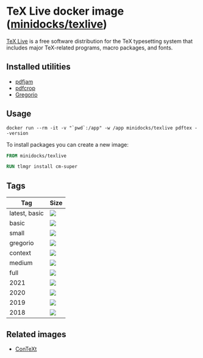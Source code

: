 TeX Live docker image ([minidocks/texlive](https://hub.docker.com/r/minidocks/texlive))
=======================================================================================

[TeX Live](https://www.tug.org/texlive/) is a free software distribution for the
TeX typesetting system that includes major TeX-related programs, macro packages,
and fonts.

Installed utilities
-------------------

-   [pdfjam](http://go.warwick.ac.uk/pdfjam)
-   [pdfcrop](http://pdfcrop.sourceforge.net/)
-   [Gregorio](http://gregorio-project.github.io/)

Usage
-----

```shell
docker run --rm -it -v "`pwd`:/app" -w /app minidocks/texlive pdftex --version
```

To install packages you can create a new image:

```dockerfile
FROM minidocks/texlive

RUN tlmgr install cm-super
```

Tags
----

| Tag           | Size                                                                            |
|---------------|---------------------------------------------------------------------------------|
| latest, basic | ![](https://img.shields.io/docker/image-size/minidocks/texlive/latest?style=flat-square&logo=docker&label=size)          |
| basic         | ![](https://img.shields.io/docker/image-size/minidocks/texlive/basic?style=flat-square&logo=docker&label=size)    |
| small         | ![](https://img.shields.io/docker/image-size/minidocks/texlive/small?style=flat-square&logo=docker&label=size)    |
| gregorio      | ![](https://img.shields.io/docker/image-size/minidocks/texlive/gregorio?style=flat-square&logo=docker&label=size) |
| context       | ![](https://img.shields.io/docker/image-size/minidocks/texlive/context?style=flat-square&logo=docker&label=size)  |
| medium        | ![](https://img.shields.io/docker/image-size/minidocks/texlive/medium?style=flat-square&logo=docker&label=size)   |
| full          | ![](https://img.shields.io/docker/image-size/minidocks/texlive/full?style=flat-square&logo=docker&label=size)     |
| 2021          | ![](https://img.shields.io/docker/image-size/minidocks/texlive/2021?style=flat-square&logo=docker&label=size)     |
| 2020          | ![](https://img.shields.io/docker/image-size/minidocks/texlive/2020?style=flat-square&logo=docker&label=size)     |
| 2019          | ![](https://img.shields.io/docker/image-size/minidocks/texlive/2019?style=flat-square&logo=docker&label=size)     |
| 2018          | ![](https://img.shields.io/docker/image-size/minidocks/texlive/2018?style=flat-square&logo=docker&label=size)     |

Related images
--------------

-   [ConTeXt](https://github.com/minidocks/context)
